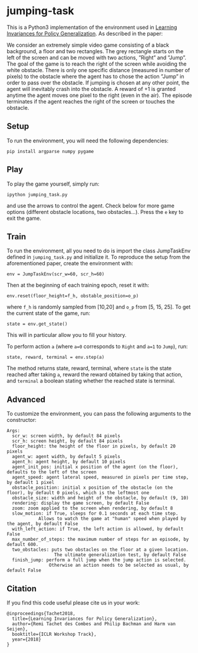 
# jumping-task

This is a Python3 implementation of the environment used in [Learning Invariances for Policy Generalization](https://openreview.net/pdf?id=BJHRaK1PG). As described in the paper:

We consider an extremely simple video game consisting of a black background, a floor and
two rectangles. The grey rectangle starts on the left of the screen and can be moved with
two actions, ”Right” and ”Jump”. The goal of the game is to reach the right of the screen while
avoiding the white obstacle. There is only one specific distance (measured in number of pixels) to
the obstacle where the agent has to chose the action ”Jump” in order to pass over the obstacle. If
jumping is chosen at any other point, the agent will inevitably crash into the obstacle. A reward of
+1 is granted anytime the agent moves one pixel to the right (even in the air). The episode terminates
if the agent reaches the right of the screen or touches the obstacle.

## Setup

To run the environment, you will need the following dependencies:
```
pip install argparse numpy pygame
```

## Play

To play the game yourself, simply run:
```
ipython jumping_task.py
```
and use the arrows to control the agent. Check below for more game options (different obstacle locations, two obstacles...).
Press the `e` key to exit the game.

## Train

To run the environment, all you need to do is import the class JumpTaskEnv defined in `jumping_task.py` and initialize it. To reproduce the setup from the aforementioned paper, create the environment with:

```
env = JumpTaskEnv(scr_w=60, scr_h=60)
```

Then at the beginning of each training epoch, reset it with:

```
env.reset(floor_height=f_h, obstable_position=o_p)
```

where `f_h` is randomly sampled from [10,20] and `o_p` from [5, 15, 25].
To get the current state of the game, run:

```
state = env.get_state()
```
This will in particular allow you to fill your history.

To perform action `a` (where `a=0` corresponds to `Right` and `a=1` to `Jump`), run:

```
state, reward, terminal = env.step(a)
```
The method returns state, reward, terminal, where `state` is the state reached after taking `a`, reward the reward obtained by taking that action, and `terminal` a boolean stating whether the reached state is terminal.

## Advanced

To customize the environment, you can pass the following arguments to the constructor:

```
Args:
  scr_w: screen width, by default 84 pixels
  scr_h: screen height, by default 84 pixels
  floor_height: the height of the floor in pixels, by default 20 pixels
  agent_w: agent width, by default 5 pixels
  agent_h: agent height, by default 10 pixels
  agent_init_pos: initial x position of the agent (on the floor), defaults to the left of the screen
  agent_speed: agent lateral speed, measured in pixels per time step, by default 1 pixel
  obstacle_position: initial x position of the obstacle (on the floor), by default 0 pixels, which is the leftmost one
  obstacle_size: width and height of the obstacle, by default (9, 10)
  rendering: display the game screen, by default False
  zoom: zoom applied to the screen when rendering, by default 8
  slow_motion: if True, sleeps for 0.1 seconds at each time step.
            Allows to watch the game at "human" speed when played by the agent, by default False
  with_left_action: if True, the left action is allowed, by default False
  max_number_of_steps: the maximum number of steps for an episode, by default 600.
  two_obstacles: puts two obstacles on the floor at a given location.
                  The ultimate generalization test, by default False
  finish_jump: perform a full jump when the jump action is selected.
                Otherwise an action needs to be selected as usual, by default False
```

## Citation

If you find this code useful please cite us in your work:

```
@inproceedings{Tachet2018,
  title={Learning Invariances for Policy Generalization},
  author={Remi Tachet des Combes and Philip Bachman and Harm van Seijen},
  booktitle={ICLR Workshop Track},
  year={2018}
}
```
